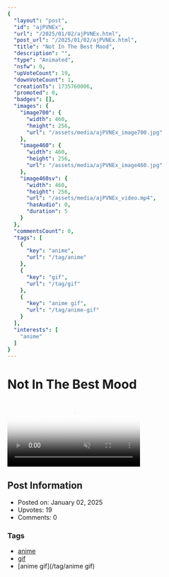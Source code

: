 ```yaml
---
{
  "layout": "post",
  "id": "ajPVNEx",
  "url": "/2025/01/02/ajPVNEx.html",
  "post_url": "/2025/01/02/ajPVNEx.html",
  "title": "Not In The Best Mood",
  "description": "",
  "type": "Animated",
  "nsfw": 0,
  "upVoteCount": 19,
  "downVoteCount": 1,
  "creationTs": 1735760006,
  "promoted": 0,
  "badges": [],
  "images": {
    "image700": {
      "width": 460,
      "height": 256,
      "url": "/assets/media/ajPVNEx_image700.jpg"
    },
    "image460": {
      "width": 460,
      "height": 256,
      "url": "/assets/media/ajPVNEx_image460.jpg"
    },
    "image460sv": {
      "width": 460,
      "height": 256,
      "url": "/assets/media/ajPVNEx_video.mp4",
      "hasAudio": 0,
      "duration": 5
    }
  },
  "commentsCount": 0,
  "tags": [
    {
      "key": "anime",
      "url": "/tag/anime"
    },
    {
      "key": "gif",
      "url": "/tag/gif"
    },
    {
      "key": "anime gif",
      "url": "/tag/anime-gif"
    }
  ],
  "interests": [
    "anime"
  ]
}
---
```


# Not In The Best Mood

<video controls playsinline loop muted poster="/assets/media/ajPVNEx_image460.jpg">
  <source src="/assets/media/ajPVNEx_video.mp4" type="video/mp4">
  Your browser does not support the video tag.
</video>

## Post Information

- Posted on: January 02, 2025
- Upvotes: 19
- Comments: 0

### Tags

- [anime](/tag/anime)
- [gif](/tag/gif)
- [anime gif](/tag/anime gif)
